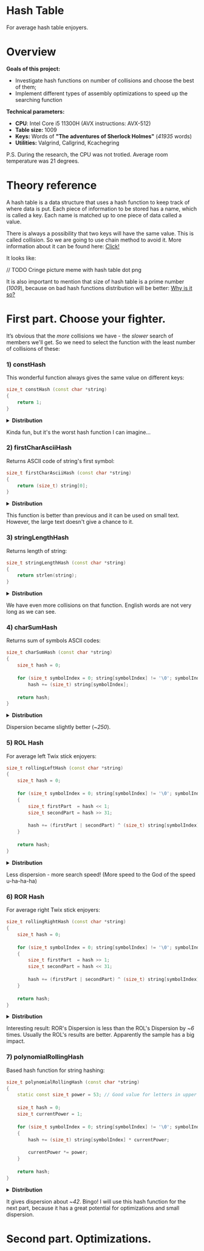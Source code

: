 # Hash Table

For average hash table enjoyers.

# Overview

**Goals of this project:**
- Investigate hash functions on number of collisions and choose the best of them;
- Implement different types of assembly optimizations to speed up the searching function

**Technical parameters:**

- **CPU**: Intel Core i5 11300H (AVX instructions: AVX-512)
- **Table size:** 1009
- **Keys:** Words of __"The adventures of Sherlock Holmes"__ (*41935* words)
- **Utilities:** Valgrind, Callgrind, Kcachegring

P.S. During the research, the CPU was not trotled. Average room temperature was 21 degrees.

# Theory reference

A hash table is a data structure that uses a hash function to keep track of where data is put. Each piece of information to be stored has a name, which is called a key. Each name is matched up to one piece of data called a value.

There is always a possibility that two keys will have the same value. This is called collision. So we are going to use chain method to avoid it. More information about it can be found here: [Click!](https://www.geeksforgeeks.org/separate-chaining-collision-handling-technique-in-hashing/)

It looks like:

// TODO Cringe picture meme with hash table dot png

It is also important to mention that size of hash table is a prime number (*1009*), because on bad hash functions distribution will be better: [Why is it so?](https://ru.stackoverflow.com/questions/1470263/%D0%9E%D0%B1%D1%8F%D0%B7%D0%B0%D1%82%D0%B5%D0%BB%D1%8C%D0%BD%D0%BE-%D0%BB%D0%B8-%D0%B4%D0%B5%D0%BB%D0%B0%D1%82%D1%8C-%D0%BC%D0%B0%D0%BA%D1%81%D0%B8%D0%BC%D0%B0%D0%BB%D1%8C%D0%BD%D1%8B%D0%B9-%D1%80%D0%B0%D0%B7%D0%BC%D0%B5%D1%80-%D1%85%D1%8D%D1%88-%D1%82%D0%B0%D0%B1%D0%BB%D0%B8%D1%86%D1%8B-%D0%BF%D1%80%D0%BE%D1%81%D1%82%D1%8B%D0%BC-%D1%87%D0%B8%D1%81%D0%BB%D0%BE%D0%BC)

# First part. Choose your fighter.

It’s obvious that the *more* collisions we have - the *slower* search of members we'll get. So we need to select the function with the least number of collisions of these:

### 1) constHash

This wonderful function always gives the same value on different keys:

```C++
size_t constHash (const char *string)
{
    return 1;
}
```

<details>
<summary> <b> Distribution </b> </summary>
<img src = Data/Plots/constHash.png>
</details>

Kinda fun, but it's the worst hash function I can imagine...

### 2) firstCharAsciiHash
Returns ASCII code of string's first symbol:

```C++
size_t firstCharAsciiHash (const char *string)
{
    return (size_t) string[0];
}
```

<details>
<summary> <b> Distribution </b> </summary>
<img src = Data/Plots/firstCharAsciiCodeHash.png>
</details>

This function is better than previous and it can be used on small text. However, the large text doesn't give a chance to it.

### 3) stringLengthHash
Returns length of string:

```C++
size_t stringLengthHash (const char *string)
{
    return strlen(string);
}
```

<details>
<summary> <b> Distribution </b> </summary>
<img src = Data/Plots/stringLengthHash.png>
</details>

We have even more collisions on that function. English words are not very long as we can see.

### 4) charSumHash
Returns sum of symbols ASCII codes:

```C++
size_t charSumHash (const char *string)
{
    size_t hash = 0;

    for (size_t symbolIndex = 0; string[symbolIndex] != '\0'; symbolIndex++)
        hash += (size_t) string[symbolIndex];
    
    return hash;
}
```

<details>
<summary> <b> Distribution </b> </summary>
<img src = Data/Plots/charAsciiCodesSumHash.png>
</details>

Dispersion became slightly better (~*250*).

### 5) ROL Hash
For average left Twix stick enjoyers:

```C++
size_t rollingLeftHash (const char *string)
{
    size_t hash = 0;

    for (size_t symbolIndex = 0; string[symbolIndex] != '\0'; symbolIndex++)
    {
        size_t firstPart  = hash << 1;
        size_t secondPart = hash >> 31;

        hash += (firstPart | secondPart) ^ (size_t) string[symbolIndex];
    }

    return hash;
}
```

<details>
<summary> <b> Distribution </b> </summary>
<img src = Data/Plots/rolHash.png>
</details>

Less dispersion - more search speed! (More speed to the God of the speed u-ha-ha-ha)

### 6) ROR Hash
For average right Twix stick enjoyers:

```C++
size_t rollingRightHash (const char *string)
{
    size_t hash = 0;

    for (size_t symbolIndex = 0; string[symbolIndex] != '\0'; symbolIndex++)
    {
        size_t firstPart  = hash >> 1;
        size_t secondPart = hash << 31;

        hash += (firstPart | secondPart) ^ (size_t) string[symbolIndex];
    }

    return hash;
}
```

<details>
<summary> <b> Distribution </b> </summary>
<img src = Data/Plots/rorHash.png>
</details>

Interesting result: ROR's Dispersion is less than the ROL's Dispersion by ~*6* times. Usually the ROL's results are better. Apparently the sample has a big impact.

### 7) polynomialRollingHash
Based hash function for string hashing:

```C++
size_t polynomialRollingHash (const char *string)
{
    static const size_t power = 53; // Good value for letters in upper and lower cases

    size_t hash = 0;
    size_t currentPower = 1;

    for (size_t symbolIndex = 0; string[symbolIndex] != '\0'; symbolIndex++)
    {
        hash += (size_t) string[symbolIndex] * currentPower;

        currentPower *= power;
    }

    return hash;
}
```

<details>
<summary> <b> Distribution </b> </summary>
<img src = Data/Plots/polynomialRollingHash.png>
</details>

It gives dispersion about ~*42*. Bingo! I will use this hash function for the next part, because it has a great potential for optimizations and small dispersion.

# Second part. Optimizations.


